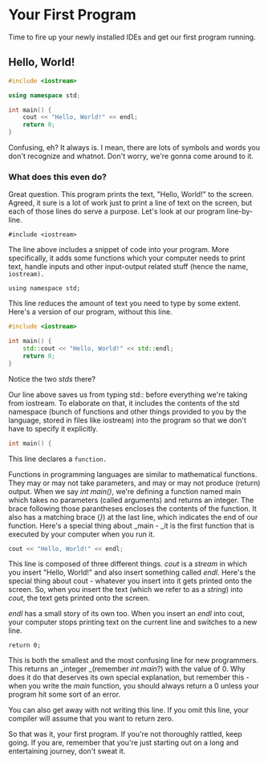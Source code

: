 # Your First Program

Time to fire up your newly installed IDEs and get our first program running.

## Hello, World!

```cpp
#include <iostream>

using namespace std;

int main() {
    cout << "Hello, World!" << endl;
    return 0;
}
```

Confusing, eh? It always is. I mean, there are lots of symbols and words you don't recognize and whatnot. Don't worry, we're gonna come around to it.

### What does this even do?

Great question. This program prints the text, "Hello, World!" to the screen. Agreed, it sure is a lot of work just to print a line of text on the screen, but each of those lines do serve a purpose. Let's look at our program line-by-line.

```
#include <iostream>
```

The line above includes a snippet of code into your program. More specifically, it adds some functions which your computer needs to print text, handle inputs and other input-output related stuff \(hence the name, `iostream).`

```
using namespace std;
```

This line reduces the amount of text you need to type by some extent. Here's a version of our program, without this line.

```cpp
#include <iostream>

int main() {
    std::cout << "Hello, World!" << std::endl;
    return 0;
}
```

Notice the two _stds_ there?

Our line above saves us from typing std:: before everything we're taking from iostream. To elaborate on that, it includes the contents of the std namespace \(bunch of functions and other things provided to you by the language, stored in files like iostream\) into the program so that we don't have to specify it explicitly.

```cpp
int main() {
```

This line declares a `function.`

Functions in programming languages are similar to mathematical functions. They may or may not take parameters, and may or may not produce \(return\) output. When we say _int main\(\)_, we're defining a function named main which takes no parameters \(called arguments\) and returns an integer. The brace following those parantheses encloses the contents of the function. It also has a matching brace \(_}_\) at the last line, which indicates the end of our function. Here's a special thing about \_main - \_it is the first function that is executed by your computer when you run it.

```cpp
cout << "Hello, World!" << endl;
```

This line is composed of three different things. _cout_ is a _stream_ in which you insert "Hello, World!" and also insert something called _endl_. Here's the special thing about cout - whatever you insert into it gets printed onto the screen. So, when you insert the text \(which we refer to as a _string_\) into _cout_, the text gets printed onto the screen.

_endl_ has a small story of its own too. When you insert an _endl_ into cout, your computer stops printing text on the current line and switches to a new line.

`return 0;`

This is both the smallest and the most confusing line for new programmers. This returns an _integer _\(remember _int main_?\) with the value of 0. Why does it do that deserves its own special explanation, but remember this - when you write the _main_ function, you should always return a 0 unless your program hit some sort of an error.

You can also get away with not writing this line. If you omit this line, your compiler will assume that you want to return zero.

So that was it, your first program. If you're not thoroughly rattled, keep going. If you are, remember that you're just starting out on a long and entertaining journey, don't sweat it.

